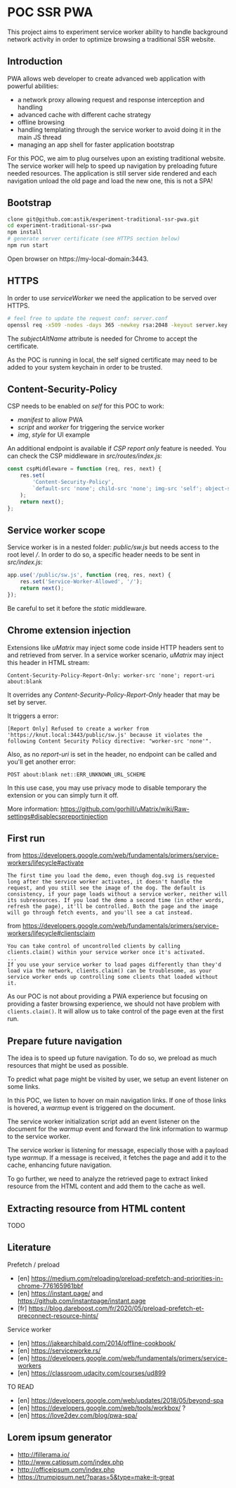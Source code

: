 # POC SSR PWA

This project aims to experiment service worker ability to handle background network activity in order to optimize browsing a traditional SSR website.

## Introduction

PWA allows web developer to create advanced web application with powerful abilities:

-   a network proxy allowing request and response interception and handling
-   advanced cache with different cache strategy
-   offline browsing
-   handling templating through the service worker to avoid doing it in the main JS thread
-   managing an app shell for faster application bootstrap

For this POC, we aim to plug ourselves upon an existing traditional website.
The service worker will help to speed up navigation by preloading future needed resources.
The application is still server side rendered and each navigation unload the old page and load the new one, this is not a SPA!

## Bootstrap

```sh
clone git@github.com:astik/experiment-traditional-ssr-pwa.git
cd experiment-traditional-ssr-pwa
npm install
# generate server certificate (see HTTPS section below)
npm run start
```

Open browser on https://my-local-domain:3443.

## HTTPS

In order to use _serviceWorker_ we need the application to be served over HTTPS.

```sh
# feel free to update the request conf: server.conf
openssl req -x509 -nodes -days 365 -newkey rsa:2048 -keyout server.key -out server.pem -config server.conf -sha256
```

The _subjectAltName_ attribute is needed for Chrome to accept the certificate.

As the POC is running in local, the self signed certificate may need to be added to your system keychain in order to be trusted.

## Content-Security-Policy

CSP needs to be enabled on _self_ for this POC to work:

-   _manifest_ to allow PWA
-   _script_ and _worker_ for triggering the service worker
-   _img_, _style_ for UI example

An additional endpoint is available if _CSP report only_ feature is needed.
You can check the CSP middleware in _src/routes/index.js_:

```js
const cspMiddleware = function (req, res, next) {
	res.set(
		'Content-Security-Policy',
		`default-src 'none'; child-src 'none'; img-src 'self'; object-src 'none'; script-src 'self'; style-src 'self'; worker-src 'self'; manifest-src 'self'; report-uri /csp/report`
	);
	return next();
};
```

## Service worker scope

Service worker is in a nested folder: _public/sw.js_ but needs access to the root level _/_.
In order to do so, a specific header needs to be sent in _src/index.js_:

```js
app.use('/public/sw.js', function (req, res, next) {
	res.set('Service-Worker-Allowed', '/');
	return next();
});
```

Be careful to set it before the _static_ middleware.

## Chrome extension injection

Extensions like _uMatrix_ may inject some code inside HTTP headers sent to and retrieved from server.
In a service worker scenario, _uMatrix_ may inject this header in HTML stream:

```
Content-Security-Policy-Report-Only: worker-src 'none'; report-uri about:blank
```

It overrides any _Content-Security-Policy-Report-Only_ header that may be set by server.

It triggers a error:

```
[Report Only] Refused to create a worker from 'https://knut.local:3443/public/sw.js' because it violates the following Content Security Policy directive: "worker-src 'none'".
```

Also, as no _report-uri_ is set in the header, no endpoint can be called and you'll get another error:

```
POST about:blank net::ERR_UNKNOWN_URL_SCHEME
```

In this use case, you may use privacy mode to disable temporary the extension or you can simply turn it off.

More information: https://github.com/gorhill/uMatrix/wiki/Raw-settings#disablecspreportinjection

## First run

from https://developers.google.com/web/fundamentals/primers/service-workers/lifecycle#activate

```
The first time you load the demo, even though dog.svg is requested long after the service worker activates, it doesn't handle the request, and you still see the image of the dog. The default is consistency, if your page loads without a service worker, neither will its subresources. If you load the demo a second time (in other words, refresh the page), it'll be controlled. Both the page and the image will go through fetch events, and you'll see a cat instead.
```

from https://developers.google.com/web/fundamentals/primers/service-workers/lifecycle#clientsclaim

```
You can take control of uncontrolled clients by calling clients.claim() within your service worker once it's activated.
...
If you use your service worker to load pages differently than they'd load via the network, clients.claim() can be troublesome, as your service worker ends up controlling some clients that loaded without it.
```

As our POC is not about providing a PWA experience but focusing on providing a faster browsing experience, we should not have problem with `clients.claim()`.
It will allow us to take control of the page even at the first run.

## Prepare future navigation

The idea is to speed up future navigation.
To do so, we preload as much resources that might be used as possible.

To predict what page might be visited by user, we setup an event listener on some links.

In this POC, we listen to hover on main navigation links.
If one of those links is hovered, a _warmup_ event is triggered on the document.

The service worker initialization script add an event listener on the document for the _warmup_ event and forward the link information to warmup to the service worker.

The service worker is listening for message, especially those with a payload type _warmup_.
If a message is received, it fetches the page and add it to the cache, enhancing future navigation.

To go further, we need to analyze the retrieved page to extract linked resource from the HTML content and add them to the cache as well.

## Extracting resource from HTML content

TODO

## Literature

Prefetch / preload

-   [en] https://medium.com/reloading/preload-prefetch-and-priorities-in-chrome-776165961bbf
-   [en] https://instant.page/ and https://github.com/instantpage/instant.page
-   [fr] https://blog.dareboost.com/fr/2020/05/preload-prefetch-et-preconnect-resource-hints/

Service worker

-   [en] https://jakearchibald.com/2014/offline-cookbook/
-   [en] https://serviceworke.rs/
-   [en] https://developers.google.com/web/fundamentals/primers/service-workers
-   [en] https://classroom.udacity.com/courses/ud899

TO READ

-   [en] https://developers.google.com/web/updates/2018/05/beyond-spa
-   [en] https://developers.google.com/web/tools/workbox/ ?
-   [en] https://love2dev.com/blog/pwa-spa/

## Lorem ipsum generator

-   http://fillerama.io/
-   http://www.catipsum.com/index.php
-   http://officeipsum.com/index.php
-   https://trumpipsum.net/?paras=5&type=make-it-great
